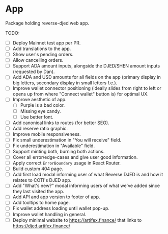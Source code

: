 # App

Package holding reverse-djed web app.

TODO:

- [ ] Deploy Mainnet test app per PR.
- [ ] Add translations to the app.
- [ ] Show user's pending orders.
- [ ] Allow cancelling orders.
- [ ] Support ADA amount inputs, alongside the DJED/SHEN amount inputs (requested by Dan).
- [ ] Add ADA and USD amounts for all fields on the app (primary display in big letters, secondary display in small letters f.e.).
- [ ] Improve wallet connector positioning (ideally slides from right to left or opens up from where "Connect wallet" button is) for optimal UX.
- [ ] Improve aesthetic of app.
  - [ ] Purple is a bad color.
  - [ ] Missing eye candy.
  - [ ] Use better font.
- [ ] Add canonical links to routes (for better SEO).
- [ ] Add reserve ratio graphic.
- [ ] Improve mobile responsiveness.
- [ ] Fix small underestimation in "You will receive" field.
- [ ] Fix underestimation in "Available" field.
- [ ] Support minting both, burning both actions.
- [ ] Cover all error/edge-cases and give user good information.
- [ ] Apply correct `ErrorBoundary` usage in React Router.
- [ ] Build custom 404 page.
- [ ] Add first load modal informing user of what Reverse DJED is and how it relates to COTI's DJED app.
- [ ] Add "What's new?" modal informing users of what we've added since they last visited the app.
- [ ] Add API and app version to footer of app.
- [ ] Add tooltips to home page.
- [ ] Fix wallet address loading until wallet pop-up.
- [ ] Improve wallet handling in general.
- [ ] Deploy minimal website to https://artifex.finance/ that links to https://djed.artifex.finance/
